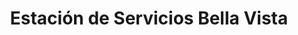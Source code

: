 ---
title: "Estación de Servicios Bella Vista"
url: /caracas/estacion-de-servicios-bella-vista/
shop: Lebensmittel
---